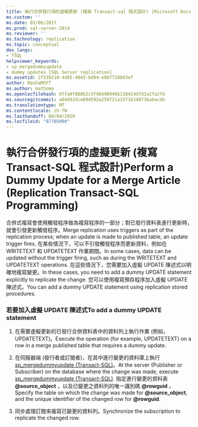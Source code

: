 ```yaml
---
title: 執行合併發行項的虛擬更新 (複寫 Transact-sql 程式設計) |Microsoft Docs
ms.custom: ''
ms.date: 03/06/2017
ms.prod: sql-server-2014
ms.reviewer: ''
ms.technology: replication
ms.topic: conceptual
dev_langs:
- TSQL
helpviewer_keywords:
- sp_mergedummyupdate
- dummy updates [SQL Server replication]
ms.assetid: 2f339210-4d85-4843-bd94-e86f7100d3ef
author: MashaMSFT
ms.author: mathoma
ms.openlocfilehash: 07fa0f868b2c3f98496046b138424d7d3a2fa2fd
ms.sourcegitcommit: ad4d92dce894592a259721a1571b1d8736abacdb
ms.translationtype: MT
ms.contentlocale: zh-TW
ms.lasthandoff: 08/04/2020
ms.locfileid: "87705090"
---
```

# <a name="perform-a-dummy-update-for-a-merge-article-replication-transact-sql-programming"></a><span data-ttu-id="46305-102">執行合併發行項的虛擬更新 (複寫 Transact-SQL 程式設計)</span><span class="sxs-lookup"><span data-stu-id="46305-102">Perform a Dummy Update for a Merge Article (Replication Transact-SQL Programming)</span></span>
  <span data-ttu-id="46305-103">合併式複寫會使用觸發程序做為複寫程序的一部分；對已發行資料表進行更新時，就會引發更新觸發程序。</span><span class="sxs-lookup"><span data-stu-id="46305-103">Merge replication uses triggers as part of the replication process; when an update is made to published table, an update trigger fires.</span></span> <span data-ttu-id="46305-104">在某些情況下，可以不引發觸發程序而更新資料，例如在 WRITETEXT 和 UPDATETEXT 作業期間。</span><span class="sxs-lookup"><span data-stu-id="46305-104">In some cases, data can be updated without the trigger firing, such as during the WRITETEXT and UPDATETEXT operations.</span></span> <span data-ttu-id="46305-105">在這些情況下，您需要加入虛擬 UPDATE 陳述式以明確地複寫變更。</span><span class="sxs-lookup"><span data-stu-id="46305-105">In these cases, you need to add a dummy UPDATE statement explicitly to replicate the change.</span></span> <span data-ttu-id="46305-106">您可以使用複寫預存程序加入虛擬 UPDATE 陳述式。</span><span class="sxs-lookup"><span data-stu-id="46305-106">You can add a dummy UPDATE statement using replication stored procedures.</span></span>  
  
### <a name="to-add-a-dummy-update-statement"></a><span data-ttu-id="46305-107">若要加入虛擬 UPDATE 陳述式</span><span class="sxs-lookup"><span data-stu-id="46305-107">To add a dummy UPDATE statement</span></span>  
  
1.  <span data-ttu-id="46305-108">在需要虛擬更新的已發行合併資料表中的資料列上執行作業 (例如，UPDATETEXT)。</span><span class="sxs-lookup"><span data-stu-id="46305-108">Execute the operation (for example, UPDATETEXT) on a row in a merge published table  that requires a dummy update.</span></span>  
  
2.  <span data-ttu-id="46305-109">在伺服器端 (發行者或訂閱者)，在其中進行變更的資料庫上執行 [sp_mergedummyupdate &#40;Transact-SQL&#41;](/sql/relational-databases/system-stored-procedures/sp-mergedummyupdate-transact-sql)。</span><span class="sxs-lookup"><span data-stu-id="46305-109">At the server (Publisher or Subscriber) on the database where the change was made, execute [sp_mergedummyupdate &#40;Transact-SQL&#41;](/sql/relational-databases/system-stored-procedures/sp-mergedummyupdate-transact-sql).</span></span> <span data-ttu-id="46305-110">指定進行變更的資料表 **@source_object** ，以及已變更之資料列的唯一識別碼 **@rowguid** 。</span><span class="sxs-lookup"><span data-stu-id="46305-110">Specify the table on which the change was made for **@source_object**, and the unique identifier of the changed row for **@rowguid**.</span></span>  
  
3.  <span data-ttu-id="46305-111">同步處理訂閱來複寫已變更的資料列。</span><span class="sxs-lookup"><span data-stu-id="46305-111">Synchronize the subscription to replicate the changed row.</span></span>  
  
  
